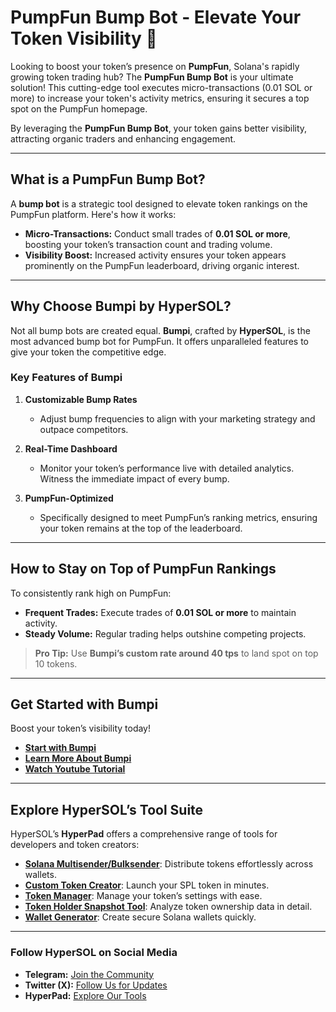 # PumpFun Bump Bot - Elevate Your Token Visibility 🚀

Looking to boost your token’s presence on **PumpFun**, Solana's rapidly growing token trading hub? The **PumpFun Bump Bot** is your ultimate solution! This cutting-edge tool executes micro-transactions (0.01 SOL or more) to increase your token's activity metrics, ensuring it secures a top spot on the PumpFun homepage.

By leveraging the **PumpFun Bump Bot**, your token gains better visibility, attracting organic traders and enhancing engagement.

---

## **What is a PumpFun Bump Bot?**

A **bump bot** is a strategic tool designed to elevate token rankings on the PumpFun platform. Here's how it works:  
- **Micro-Transactions:** Conduct small trades of **0.01 SOL or more**, boosting your token’s transaction count and trading volume.  
- **Visibility Boost:** Increased activity ensures your token appears prominently on the PumpFun leaderboard, driving organic interest.  

---

## **Why Choose Bumpi by HyperSOL?**

Not all bump bots are created equal. **Bumpi**, crafted by **HyperSOL**, is the most advanced bump bot for PumpFun. It offers unparalleled features to give your token the competitive edge.

### **Key Features of Bumpi**
1. **Customizable Bump Rates**  
   - Adjust bump frequencies to align with your marketing strategy and outpace competitors.

2. **Real-Time Dashboard**  
   - Monitor your token’s performance live with detailed analytics. Witness the immediate impact of every bump.  

3. **PumpFun-Optimized**  
   - Specifically designed to meet PumpFun’s ranking metrics, ensuring your token remains at the top of the leaderboard.  

---

## **How to Stay on Top of PumpFun Rankings**

To consistently rank high on PumpFun:  

- **Frequent Trades:** Execute trades of **0.01 SOL or more** to maintain activity.  
- **Steady Volume:** Regular trading helps outshine competing projects.  

> **Pro Tip:** Use **Bumpi’s custom rate around 40 tps** to land spot on top 10 tokens.

---
## **Get Started with Bumpi**

Boost your token’s visibility today!  
- **[Start with Bumpi](https://app.hypersol.xyz/pumpfun/bump-bot)**  
- **[Learn More About Bumpi](https://hypersol.medium.com/introducing-bumpi-a-bumpbot-for-pumpfun-launches-2f0286b12d79)**
- **[Watch Youtube Tutorial](https://www.youtube.com/watch?v=hmpU4bGJdW0&t=3s)**  

---

## **Explore HyperSOL’s Tool Suite**

HyperSOL’s **HyperPad** offers a comprehensive range of tools for developers and token creators:  

- **[Solana Multisender/Bulksender](https://app.hypersol.xyz/solana-multi-sender/distribute)**: Distribute tokens effortlessly across wallets.  
- **[Custom Token Creator](https://app.hypersol.xyz/solana-token-manager/create-spl-token)**: Launch your SPL token in minutes.  
- **[Token Manager](https://app.hypersol.xyz/solana-token-manager/manage-token)**: Manage your token’s settings with ease.  
- **[Token Holder Snapshot Tool](https://app.hypersol.xyz/snapshot/token-snapshot)**: Analyze token ownership data in detail.  
- **[Wallet Generator](https://app.hypersol.xyz/manage-wallet/wallets-generator)**: Create secure Solana wallets quickly.  

---

### **Follow HyperSOL on Social Media**

- **Telegram:** [Join the Community](https://t.me/hypersol)  
- **Twitter (X):** [Follow Us for Updates](https://x.com/hypersolX)  
- **HyperPad:** [Explore Our Tools](https://app.hypersol.xyz)  
